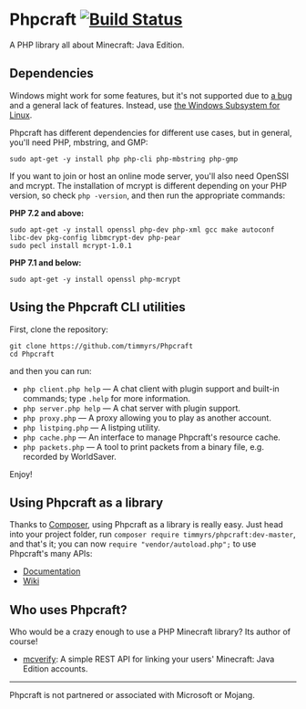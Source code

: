 # Phpcraft [![Build Status](https://travis-ci.org/timmyrs/Phpcraft.svg?branch=master)](https://travis-ci.org/timmyrs/Phpcraft)

A PHP library all about Minecraft: Java Edition.

## Dependencies

Windows might work for some features, but it's not supported due to [a bug](https://bugs.php.net/bug.php?id=34972) and a general lack of features. Instead, use [the Windows Subsystem for Linux](https://aka.ms/wslinstall).

Phpcraft has different dependencies for different use cases, but in general, you'll need PHP, mbstring, and GMP:

    sudo apt-get -y install php php-cli php-mbstring php-gmp

If you want to join or host an online mode server, you'll also need OpenSSl and mcrypt. The installation of mcrypt is different depending on your PHP version, so check `php -version`, and then run the appropriate commands:

**PHP 7.2 and above:**

    sudo apt-get -y install openssl php-dev php-xml gcc make autoconf libc-dev pkg-config libmcrypt-dev php-pear
    sudo pecl install mcrypt-1.0.1

**PHP 7.1 and below:**

    sudo apt-get -y install openssl php-mcrypt

## Using the Phpcraft CLI utilities

First, clone the repository:

    git clone https://github.com/timmyrs/Phpcraft
    cd Phpcraft

and then you can run:

- `php client.php help` — A chat client with plugin support and built-in commands; type `.help` for more information.
- `php server.php help` — A chat server with plugin support.
- `php proxy.php` — A proxy allowing you to play as another account.
- `php listping.php` — A listping utility.
- `php cache.php` — An interface to manage Phpcraft's resource cache.
- `php packets.php` — A tool to print packets from a binary file, e.g. recorded by WorldSaver.

Enjoy!

## Using Phpcraft as a library

Thanks to [Composer](https://getcomposer.org/), using Phpcraft as a library is really easy. Just head into your project folder, run `composer require timmyrs/phpcraft:dev-master`, and that's it; you can now `require "vendor/autoload.php";` to use Phpcraft's many APIs:

- [Documentation](https://timmyrs.github.io/Phpcraft/namespacePhpcraft.html)
- [Wiki](https://github.com/timmyrs/Phpcraft/wiki)

## Who uses Phpcraft?

Who would be a crazy enough to use a PHP Minecraft library? Its author of course!

- [mcverify](https://github.com/timmyrs/mcverify): A simple REST API for linking your users' Minecraft: Java Edition accounts.

---

Phpcraft is not partnered or associated with Microsoft or Mojang.
